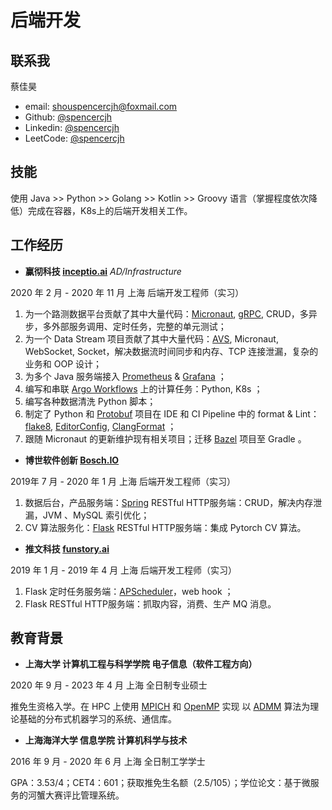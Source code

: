 # 后端开发

## 联系我

蔡佳昊

- email: shouspencercjh@foxmail.com
- Github: [@spencercjh](https://github.com/spencercjh)
- Linkedin: [@spencercjh](https://www.linkedin.com/in/spencercjh/)
- LeetCode: [@spencercjh](https://leetcode-cn.com/u/spencercjh/)

## 技能

使用 Java >> Python >> Golang >> Kotlin >> Groovy 语言（掌握程度依次降低）完成在容器，K8s上的后端开发相关工作。

## 工作经历

- **赢彻科技 [inceptio.ai](https://www.inceptio.ai/)** _AD/Infrastructure_

2020 年 2 月 - 2020 年 11 月 上海 后端开发工程师（实习）

1. 为一个路测数据平台贡献了其中大量代码：[Micronaut](https://micronaut.io/), [gRPC](https://grpc.io/), CRUD，多异步，多外部服务调用、定时任务，完整的单元测试；
2. 为一个 Data Stream 项目贡献了其中大量代码：[AVS](https://avs.auto/), Micronaut, WebSocket, Socket，解决数据流时间同步和内存、TCP 连接泄漏，复杂的业务和 OOP
   设计；
3. 为多个 Java 服务端接入 [Prometheus](https://prometheus.io/) & [Grafana](https://grafana.com/) ；
4. 编写和串联 [Argo Workflows](https://argoproj.github.io/argo/) 上的计算任务：Python, K8s ；
5. 编写各种数据清洗 Python 脚本；
6. 制定了 Python 和 [Protobuf](https://developers.google.com/protocol-buffers/) 项目在 IDE 和 CI Pipeline 中的 format &
   Lint：[flake8](https://flake8.pycqa.org/en/latest/), [EditorConfig](https://editorconfig.org/), [ClangFormat](https://clang.llvm.org/docs/ClangFormat.html) ；
7. 跟随 Micronaut 的更新维护现有相关项目；迁移 [Bazel](https://bazel.build/) 项目至 Gradle 。

- **博世软件创新 [Bosch.IO](https://bosch.io/)**

2019年 7 月 - 2020 年 1 月 上海 后端开发工程师（实习）

1. 数据后台，产品服务端：[Spring](https://spring.io/) RESTful HTTP服务端：CRUD，解决内存泄漏，JVM 、MySQL 索引优化；
2. CV 算法服务化：[Flask](https://flask.palletsprojects.com/en/master/) RESTful HTTP服务端：集成 Pytorch CV 算法。

- **推文科技 [funstory.ai](https://funstory.ai/)**

2019 年 1 月 - 2019 年 4 月 上海 后端开发工程师（实习）

1. Flask 定时任务服务端：[APScheduler](https://apscheduler.readthedocs.io/en/stable/)，web hook ；
2. Flask RESTful HTTP服务端：抓取内容，消费、生产 MQ 消息。

## 教育背景

- **上海大学 计算机工程与科学学院 电子信息（软件工程方向）**

2020 年 9 月 - 2023 年 4 月 上海 全日制专业硕士

推免生资格入学。在 HPC 上使用 [MPICH](https://www.mpich.org/) 和 [OpenMP](https://www.openmp.org/) 实现
以 [ADMM](https://stanford.edu/~boyd/admm.html) 算法为理论基础的分布式机器学习的系统、通信库。

- **上海海洋大学 信息学院 计算机科学与技术**

2016 年 9 月 - 2020 年 6 月 上海 全日制工学学士

GPA：3.53/4；CET4：601；获取推免生名额（2.5/105）；学位论文：基于微服务的河蟹大赛评比管理系统。

